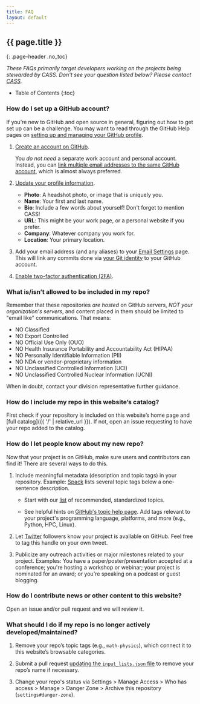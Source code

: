 ```yaml
---
title: FAQ
layout: default
---
```


## {{ page.title }}

{: .page-header .no_toc}

_These FAQs primarily target developers working on the projects being stewarded by CASS. Don't see your question listed below? Please contact [CASS](mailto:info@corsa.center)._

-   Table of Contents
    {:toc}

### How do I set up a GitHub account?

If you’re new to GitHub and open source in general, figuring out how to get set up can be a challenge. You may want to read through the GitHub Help pages on [setting up and managing your GitHub profile](https://help.github.com/categories/setting-up-and-managing-your-github-profile/).

1. [Create an account on GitHub](https://github.com/join).

    You _do not need_ a separate work account and personal account. Instead, you can [link multiple email addresses to the same GitHub account](https://help.github.com/articles/adding-an-email-address-to-your-github-account/), which is almost always preferred.

2. [Update your profile information](https://github.com/settings/profile).

    - **Photo**: A headshot photo, or image that is uniquely you.
    - **Name**: Your first and last name.
    - **Bio**: Include a few words about yourself! Don't forget to mention CASS!
    - **URL**: This might be your work  page, or a personal website if you prefer.
    - **Company**: Whatever company you work for.
    - **Location**: Your primary location.

3. Add your email address (and any aliases) to your [Email Settings](https://github.com/settings/emails) page. This will link any commits done via [your Git identity](https://git-scm.com/book/en/v2/Getting-Started-First-Time-Git-Setup#Your-Identity) to your GitHub account.

4. [Enable two-factor authentication (2FA)](https://github.com/settings/security).

### What is/isn’t allowed to be included in my repo?

Remember that these repositories _are hosted_ on GitHub servers, _NOT your organization's servers_, and content placed in them should be limited to "email like" communications. That means:

-   NO Classified
-   NO Export Controlled
-   NO Official Use Only (OUO)
-   NO Health Insurance Portability and Accountability Act (HIPAA)
-   NO Personally Identifiable Information (PII)
-   NO NDA or vendor-proprietary information
-   NO Unclassified Controlled Information (UCI)
-   NO Unclassified Controlled Nuclear Information (UCNI)

When in doubt, contact your division representative further guidance.

### How do I include my repo in this website’s catalog?

First check if your repository is included on this website’s home page and [full catalog]({{ '/' | relative_url }}). If not, open an issue requesting to have your repo added to the catalog.

### How do I let people know about my new repo?

Now that your project is on GitHub, make sure users and contributors can find it! There are several ways to do this. 

1. Include meaningful metadata (description and topic tags) in your repository. Example: [Spack](https://github.com/spack/spack) lists several topic tags below a one-sentence description.

    - Start with our [list]({{site.repo_url}}/{{site.repo_blob_path}}/{{site.repo_branch}}/catalog/README.md) of recommended, standardized topics.

    - See helpful hints on [GitHub's topic help page](https://help.github.com/articles/about-topics/). Add tags relevant to your project's programming language, platforms, and more (e.g., Python, HPC, Linux).

2. Let [Twitter](https://twitter.com/{{site.twitter.username}}) followers know your project is available on GitHub. Feel free to tag this handle on your own tweet.

3. Publicize any outreach activities or major milestones related to your project. Examples: You have a paper/poster/presentation accepted at a conference; you're hosting a workshop or webinar; your project is nominated for an award; or you're speaking on a podcast or guest blogging.

### How do I contribute news or other content to this website?

Open an issue and/or pull request and we will review it.

### What should I do if my repo is no longer actively developed/maintained?

1. Remove your repo’s topic tags (e.g., `math-physics`), which connect it to this website’s browsable categories. 

2. Submit a pull request [updating the `input_lists.json` file]({{site.repo_url}}/{{site.repo_blob_path}}/{{site.repo_branch}}/_explore/input_lists.json) to remove your repo’s name if necessary. 

3. Change your repo's status via Settings > Manage Access > Who has access > Manage > Danger Zone > Archive this repository (`settings#danger-zone`). 

